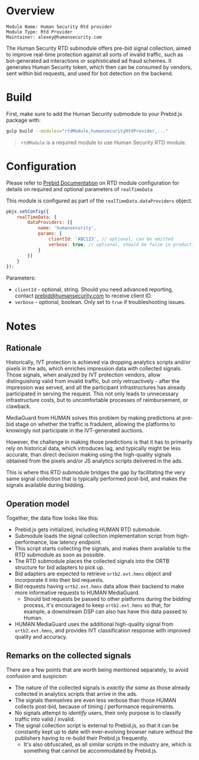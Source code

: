 # Overview

```
Module Name: Human Security Rtd provider
Module Type: Rtd Provider
Maintainer: alexey@humansecurity.com
```

The Human Security RTD submodule offers pre-bid signal collection, aimed to improve real-time protection
against all sorts of invalid traffic, such as bot-generated ad interactions or sophisticated ad fraud schemes.
It generates Human Security token, which then can be consumed by vendors, sent within bid requests,
and used for bot detection on the backend.


# Build
First, make sure to add the Human Security submodule to your Prebid.js package with:

```bash
gulp build --modules="rtdModule,humansecurityRtdProvider,..."
```

> `rtdModule` is a required module to use Human Security RTD module.

# Configuration

Please refer to [Prebid Documentation](https://docs.prebid.org/dev-docs/publisher-api-reference/setConfig.html#setConfig-realTimeData)
on RTD module configuration for details on required and optional parameters of `realTimeData`

This module is configured as part of the `realTimeData.dataProviders` object.
```javascript
pbjs.setConfig({
    realTimeData: {
        dataProviders: [{
            name: 'humansecurity',
            params: {
                clientId: 'ABC123', // optional, can be omitted
                verbose: true, // optional, should be false in production
            }
        }]
    }
});
```

Parameters:

* `clientId` - optional, string. Should you need advanced reporting, contact prebid@humansecurity.com to receive client ID.
* `verbose` - optional, boolean. Only set to `true` if troubleshooting issues.


# Notes

## Rationale

Historically, IVT protection is achieved via dropping analytics scripts and/or pixels in the ads, which enriches impression
data with collected signals. Those signals, when analyzed by IVT protection vendors, allow distinguishing valid from invalid
traffic, but only retroactively - after the impression was served, and all the participant infrastructures has already
participated in serving the request. This not only leads to unnecessary infrastructure costs, but to uncomfortable processes
of reimbursement, or clawback.

MediaGuard from HUMAN solves this problem by making predictions at pre-bid stage on whether the traffic is fradulent, allowing
the platforms to knowingly not participate in the IVT-generated auctions.

However, the challenge in making those predictions is that it has to primarily rely on historical data, which introduces lag,
and typically might be less accurate, than direct decision making using the high-quality signals obtained from the pixels
and/or JS analytics scripts delivered in the ads.

This is where this RTD submodule bridges the gap by facilitating the very same signal collection that is typically performed
post-bid, and makes the signals available during bidding.

## Operation model

Together, the data flow looks like this:

* Prebid.js gets initialized, including HUMAN RTD submodule.
* Submodule loads the signal collection implementation script from high-performance, low latency endpoint.
* This script starts collecting the signals, and makes them available to the RTD submodule as soon as possible.
* The RTD submodule places the collected signals into the ORTB structure for bid adapters to pick up.
* Bid adapters are expected to retrieve `ortb2.ext.hmns` object and incorporate it into their bid requests.
* Bid requests having `ortb2.ext.hmns` data allow their backend to make more informative requests to HUMAN MediaGuard.
    * Should bid requests be passed to other platforms during the bidding process, it's encouraged to keep `ortb2.ext.hmns`
      so that, for example, a downstream DSP can also has have this data passed to Human.
* HUMAN MediaGuard uses the additional high-quality signal from `ortb2.ext.hmns`, and provides IVT classification response
  with improved quality and accuracy.


## Remarks on the collected signals

There are a few points that are worth being mentioned separately, to avoid confusion and suspicion:

* The nature of the collected signals is *exactly the same* as those already collected in analytics scripts that arrive in the ads.
* The signals themselves are even less verbose than those HUMAN collects post-bid, because of timing / performance requirements.
* No signals attempt to *identify* users, their only purpose is to classify traffic into valid / invalid.
* The signal collection script is external to Prebid.js, so that it can be constantly kept up to date with ever-evolving browser
  nature without the publishers having to re-build their Prebid.js frequently.
  * It's also obfuscated, as all similar scripts in the industry are, which is something that cannot be accommodated by Prebid.js.
